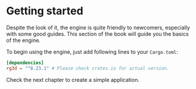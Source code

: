# Getting started

Despite the look of it, the engine is quite friendly to newcomers, especially with some good guides. This section
of the book will guide you the basics of the engine.

To begin using the engine, just add following lines to your `Cargo.toml`:

```toml
[dependencies]
rg3d = "^0.23.1" # Please check crates.io for actual version. 
```

Check the next chapter to create a simple application.